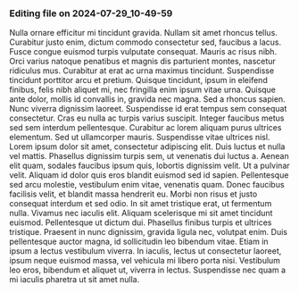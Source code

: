 

### Editing file on 2024-07-29_10-49-59

Nulla ornare efficitur mi tincidunt gravida. Nullam sit amet rhoncus tellus. Curabitur justo enim, dictum commodo consectetur sed, faucibus a lacus. Fusce congue euismod turpis vulputate consequat. Mauris ac risus nibh. Orci varius natoque penatibus et magnis dis parturient montes, nascetur ridiculus mus. Curabitur at erat ac urna maximus tincidunt. Suspendisse tincidunt porttitor arcu et pretium. Quisque tincidunt, ipsum in eleifend finibus, felis nibh aliquet mi, nec fringilla enim ipsum vitae urna. Quisque ante dolor, mollis id convallis in, gravida nec magna. Sed a rhoncus sapien. Nunc viverra dignissim laoreet. Suspendisse id erat tempus sem consequat consectetur.
Cras eu nulla ac turpis varius suscipit. Integer faucibus metus sed sem interdum pellentesque. Curabitur ac lorem aliquam purus ultrices elementum. Sed ut ullamcorper mauris. Suspendisse vitae ultrices nisl. Lorem ipsum dolor sit amet, consectetur adipiscing elit. Duis luctus et nulla vel mattis. Phasellus dignissim turpis sem, ut venenatis dui luctus a. Aenean elit quam, sodales faucibus ipsum quis, lobortis dignissim velit. Ut a pulvinar velit.
Aliquam id dolor quis eros blandit euismod sed id sapien. Pellentesque sed arcu molestie, vestibulum enim vitae, venenatis quam. Donec faucibus facilisis velit, et blandit massa hendrerit eu. Morbi non risus et justo consequat interdum et sed odio. In sit amet tristique erat, ut fermentum nulla. Vivamus nec iaculis elit. Aliquam scelerisque mi sit amet tincidunt euismod.
Pellentesque ut dictum dui. Phasellus finibus turpis et ultrices tristique. Praesent in nunc dignissim, gravida ligula nec, volutpat enim. Duis pellentesque auctor magna, id sollicitudin leo bibendum vitae. Etiam in ipsum a lectus vestibulum viverra. In iaculis, lectus ut consectetur laoreet, ipsum neque euismod massa, vel vehicula mi libero porta nisi. Vestibulum leo eros, bibendum et aliquet ut, viverra in lectus. Suspendisse nec quam a mi iaculis pharetra ut sit amet nulla.


